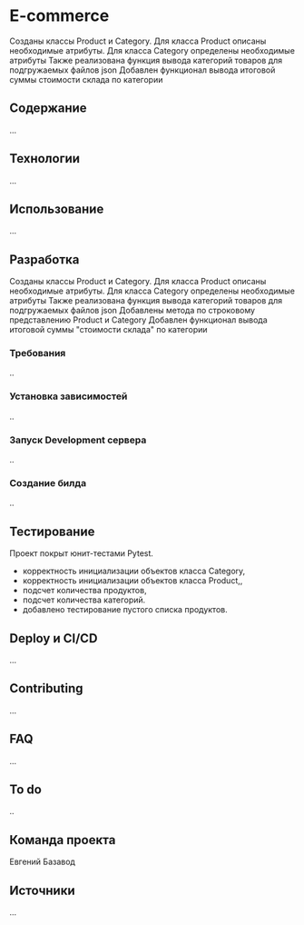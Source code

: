 # E-commerce

Созданы классы Product  и Category. 
Для класса Product  описаны необходимые атрибуты.
Для класса Category  определены необходимые атрибуты
Также реализована функция вывода категорий товаров для подгружаемых файлов json
Добавлен функционал вывода итоговой суммы стоимости склада по категории


## Содержание
...

## Технологии
...

## Использование
...

## Разработка
Созданы классы Product  и Category. 
Для класса Product  описаны необходимые атрибуты.
Для класса Category  определены необходимые атрибуты
Также реализована функция вывода категорий товаров для подгружаемых файлов json
Добавлены метода по строковому представлению Product и Category
Добавлен функционал вывода итоговой суммы "стоимости склада" по категории

### Требования
..

### Установка зависимостей
..
### Запуск Development сервера
..
### Создание билда
..

## Тестирование 

Проект покрыт юнит-тестами Pytest.

- корректность инициализации объектов класса Category,
- корректность инициализации объектов класса Product,,
- подсчет количества продуктов,
- подсчет количества категорий.
- добавлено тестирование пустого списка продуктов.


## Deploy и CI/CD
...

## Contributing
...

## FAQ 
...

## To do
..

## Команда проекта

Евгений Базавод 

## Источники
...